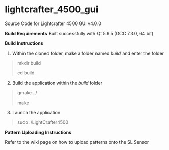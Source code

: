 # lightcrafter_4500_gui
Source Code for Lightcrafter 4500 GUI v4.0.0

**Build Requirements**
Built successfully with Qt 5.9.5 (GCC 7.3.0, 64 bit)

**Build Instructions**

1. Within the cloned folder, make a folder named *build* and enter the folder
>mkdir build
>
>cd build
2. Build the application within the *build* folder
>qmake ../
>
>make
3. Launch the application
> sudo ./LightCrafter4500

**Pattern Uploading Instructions**

Refer to the wiki page on how to upload patterns onto the SL Sensor
